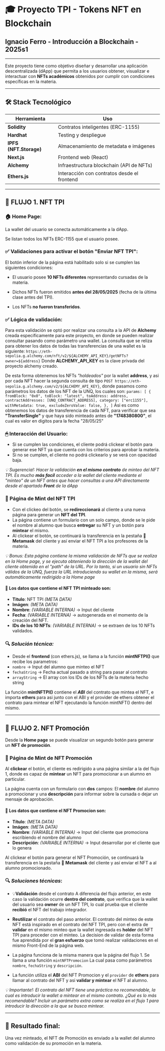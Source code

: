 # 🎓 Proyecto TPI - Tokens NFT en Blockchain

## Ignacio Ferro - Introducción a Blockchain - 2025s1

---

Este proyecto tiene como objetivo diseñar y desarrollar una aplicación descentralizada (dApp) que permita a los usuarios obtener, visualizar e interactuar con **NFTs académicos** obtenidos por cumplir con condiciones específicas en la materia.

---

## 🛠️ Stack Tecnológico

|      Herramienta        | Uso |
|-------------------------|-----|
| **Solidity**            | Contratos inteligentes (ERC-1155) |
| **Hardhat**             | Testing y despliegue |
| **IPFS (NFT.Storage)**  | Almacenamiento de metadata e imágenes |
| **Next.js**             | Frontend web (React) |
| **Alchemy**             | Infraestructura blockchain (API de NFTs) |
| **Ethers.js**           | Interacción con contratos desde el frontend |

---

## 🧠 FLUJO 1. NFT TPI

### 🏠 Home Page:

La wallet del usuario se conecta automáticamente a la dApp.

Se listan todos los NFTs ERC-1155 que el usuario posee.

### ✅ Validaciones para activar el botón "Enviar NFT TPI":

El botón inferior de la página está habilitado solo si se cumplen las siguientes condiciones:

- El usuario posee **10 NFTs diferentes** representando cursadas de la materia.

- Dichos NFTs fueron emitidos **antes del 28/05/2025** (fecha de la última clase antes del TPI).

- Los NFTs **no fueron transferidos**.

### ✅ Lógica de validación:

Para esta validación se optó por realizar una consulta a la API de **Alchemy** creada especificamente para este proyecto, en donde se pueden realizar consultar pasando como parámetro una wallet.
La consulta que se reliza para obtener los datos de todas las transferencias de una wallet es la siguiente:
`https://eth-sepolia.g.alchemy.com/nft/v2/${ALCHEMY_API_KEY}/getNFTs?owner=${address}`
Donde **ALCHEMY_API_KEY** es la clave privada del proyecto alchemy creado.

De esta forma obtenemos los NFTs _"holdeados"_ por la wallet **address**, y asi por cada NFT hacer la segunda consulta de tipo `POST https://eth-sepolia.g.alchemy.com/v2/${ALCHEMY_API_KEY}`, donde pasamos como parámetros los datos de los NFT de la UNQ, los cuales son:
`params: [
    {
      fromBlock: "0x0",
      toBlock: "latest",
      toAddress: address,
      contractAddresses: [UNQ_CONTRACT_ADDRESS],
      category: ["erc1155"],
      withMetadata: true,
      excludeZeroValue: false,
    },
]`
Asi es como obtenemos los datos de transferencia de cada NFT, para verificar que sea **"TransferSingle"** y que haya sido minteado antes de **"1748380800"**, el cual es valor en digitos para la fecha "28/05/25"

### 🖱 Interacción del Usuario:

- Si se cumplen las condiciones, el cliente podrá clickear el botón para generar ese NFT ya que cuenta con los criterios para aprobar la materia.
- Si no se cumplen, el cliente no podrá clickearlo y se verá con opacidad baja.

_💡 Sugerencia!: Hacer la validación **en el mismo contrato** de minteo del NFT TPI. Es mucho **más facil** acceder a la wallet del cliente mediante el "minteo" de un NFT antes que hacer consultas a una API directamente desde el apartado **Front** de la dApp_

### 📝 Página de Mint del NFT TPI

- Con el clickeo del botón, se **redireccionará** al cliente a una nueva página para generar un **NFT del TPI**.
- La página contiene un formulario con un solo campo, donde se le pide el nombre al alumno que busca **entregar** su NFT y un botón para **mintear** el mismo.
- Al clickear el botón, se continuará la transferencia en la pestaña 🦊 **Metamask** del cliente y así enviar el NFT TPI a los profesores de la materia.

_💡 Bonus: Esta página contiene la misma validación de NFTs que se realiza en la Home page, y se ejecuta obteniendo la dirección de la wallet del cliente obtenida en el "path" de la URL. Por lo tanto, si un usuario sin NFTs válidos de la UNQ, fuerza la URL introduciendo su wallet en la misma, será automáticamente redirigido a la Home page_

#### 🧾 Los datos que contiene el NFT TPI minteado son:
  - **Titulo**: NFT TPI _(META DATA)_
  - **Imágen**: _(META DATA)_
  - **Nombre**: _(VARIABLE INTERNA)_ → Input del cliente
  - **Fecha**: _(VARIABLE INTERNA)_ → autogenerada en el momento de la creación del NFT.
  - **IDs de los 10 NFTs**: _(VARIABLE INTERNA)_ → se extraen de los 10 NFTs validados.

### 🔍 _Solución técnica:_

- Desde el **frontend** (con ethers.js), se llama a la función **mintNFTPI()** que recibe los parametros:
- `nombre` → Input del alumno que minteo el NFT
- `fechaString` → Fecha actual pasado a string para pasar al contrato
- `arrayString` → El array con los IDs de los NFTs de la materia hecho string

La función **mintNFTPI()** contiene el **_ABI_** del contrato que mintea el NFT, e importa **ethers** para asi junto con el ABI y el provider de ethers obtener el contrato para mintear el NFT ejecutando la función mintNFT() dentro del mismo.

---

## 🧠 FLUJO 2. NFT Promoción
Desde la **Home page** se puede visualizar un segundo botón para generar un **NFT de promoción**.

### 📝 Página de Mint de NFT Promoción
Al **clickear** el botón, el cliente es redirigido a una página similar a la del flujo 1, donde es capaz de **mintear** un NFT para promocionar a un alumno en particular. 

La página cuenta con un formulario con **dos** campos: El **nombre** del alumno a promocionar y una **descripción** para informar sobre la cursada o dejar un mensaje de aprobación.

#### 🧾 Los datos que contiene el NFT Promocion son:
  - **Título**: _(META DATA)_
  - **Imágen**: _(META DATA)_
  - **Nombre**: _(VARIABLE INTERNA)_ → Input del cliente que promociona escribiendo el nombre del alumno
  - **Descripción**: _(VARIABLE INTERNA)_ → Input desarrollar por el cliente que lo genera

Al clickear el botón para generar el NFT Promoción, se continuará la transferencia en la pestaña 🦊 **Metamask** del cliente y así enviar el NFT a al alumno promocionado.

### 🔍 _Soluciones técnicas_:

- 💡**Validación** desde el contrato
A diferencia del flujo anterior, en este caso la validación ocurre **dentro del contrato**, que verifica que la wallet del usuario sea **owner** de un NFT TPI, lo cual prueba que el cliente **recibió** el NFT del trabajo integrador.

- **Reutilizar** el contrato del paso anterior.
El contrato del minteo de este NFT está inspirado en el contrato del NFT TPI, pero con el extra de **validar** en el mismo minteo que la wallet ingresada es **holder** del NFT TPI para proceder con el minteo. La decision de validar de esta forma fue aprendida por el **gran esfuerzo** que tomó realizar validaciones en el mismo Front-End de la página web.

- La página funciona de la misma manera que la página del flujo 1. Se llama a una función `mintNFTPromocion` La cual pasa como parámetros `nombre`, `fechaString` y `descripción`. 

- La función utiliza el **ABI** del NFT Promocion y el `provider` de **ethers** para llamar al contrato del NFT y asi **validar y mintear** el NFT al alumno.

_💡 Importante!: El contrato del NFT tiene una práctica no recomendable, la cual es introducir la wallet a mintear en el mismo contrato. ¿Qué es lo más recomendable? Incluir un parámetro extra como se realiza en el flujo 1 para introducir la dirección a la que se busca mintear._

---

## 🎉 Resultado final:

Una vez minteado, el NFT de Promoción es enviado a la wallet del alumno como validación de su promoción en la materia.
